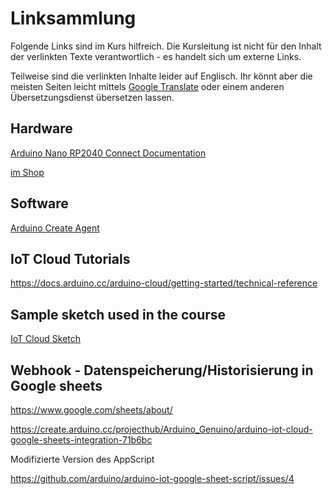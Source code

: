 # Linksammlung

Folgende Links sind im Kurs hilfreich. Die Kursleitung ist nicht für den Inhalt der verlinkten Texte verantwortlich - es handelt sich um externe Links.

Teilweise sind die verlinkten Inhalte leider auf Englisch. Ihr könnt aber die meisten Seiten leicht mittels [Google Translate](https://translate.google.com/?sl=en&tl=de&op=translate) oder einem anderen Übersetzungsdienst übersetzen lassen.


## Hardware

[Arduino Nano RP2040 Connect Documentation](https://docs.arduino.cc/hardware/nano-rp2040-connect)

[im Shop](https://store.arduino.cc/collections/boards/products/arduino-nano-rp2040-connect-with-headers)

## Software

[Arduino Create Agent](https://create.arduino.cc/getting-started/plugin/install)

## IoT Cloud Tutorials

https://docs.arduino.cc/arduino-cloud/getting-started/technical-reference


## Sample sketch used in the course

[IoT Cloud Sketch](https://github.com/IT-folks/Arduino-IoT-Cloud-Deutsch/tree/main/sketches/RP2040ConnectBasic_dec06a)

## Webhook - Datenspeicherung/Historisierung in Google sheets

https://www.google.com/sheets/about/

https://create.arduino.cc/projecthub/Arduino_Genuino/arduino-iot-cloud-google-sheets-integration-71b6bc

Modifizierte Version des AppScript

https://github.com/arduino/arduino-iot-google-sheet-script/issues/4

